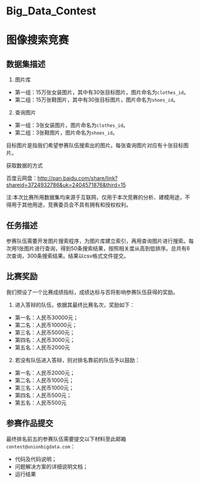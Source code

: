 Big_Data_Contest
================

# 图像搜索竞赛

## 数据集描述

1. 图片库
- 第一组：15万张女装图片，其中有30张目标图片，图片命名为`clothes_id`。
- 第二组：15万张鞋图片，其中有30张目标图片，图片命名为`shoes_id`。

2. 查询图片
- 第一组：3张女装图片，图片命名为`clothes_id`。
- 第二组：3张鞋图片，图片命名为`shoes_id`。

目标图片是指我们希望参赛队伍搜索出的图片。每张查询图片对应有十张目标图片。

获取数据的方式

百度云网盘：http://pan.baidu.com/share/link?shareid=3724932786&uk=2404571876&third=15

注:本次比赛所用数据集均来源于互联网，仅用于本次竞赛的分析、建模用途，不得用于其他用途，竞赛委员会不具有拥有和授权权利。

## 任务描述

参赛队伍需要开发图片搜索程序，为图片库建立索引，再用查询图片进行搜索。每次用1张图片进行查询，得到50条搜索结果，按照相关度从高到低排序。总共有6次查询，300条搜索结果。结果以csv格式文件提交。

## 比赛奖励

我们预设了一个比赛成绩指标，成绩达标与否将影响参赛队伍获得的奖励。

1. 进入答辩的队伍，依据其最终比赛名次，奖励如下：
- 第一名：人民币30000元；
- 第二名：人民币10000元；
- 第三名：人民币5000元；
- 第四名：人民币3000元；
- 第五名：人民币2000元

2. 若没有队伍进入答辩，则对排名靠前的队伍予以鼓励：
- 第一名：人民币2000元；
- 第二名：人民币1000元；
- 第三名：人民币1000元；
- 第四名：人民币500元；
- 第五名：人民币500元

## 参赛作品提交

最终排名前五的参赛队伍需要提交以下材料至此邮箱`contest@unionbigdata.com`：

- 代码及代码说明；
- 问题解决方案的详细说明文档；
- 运行结果
